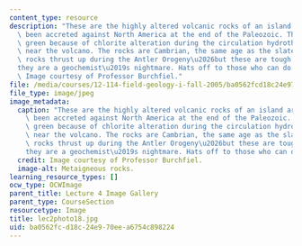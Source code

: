 ```yaml
---
content_type: resource
description: "These are the highly altered volcanic rocks of an island arc that have\
  \ been accreted against North America at the end of the Paleozoic. The rocks are\
  \ green because of chlorite alteration during the circulation hydrothermal waters\
  \ near the volcano. The rocks are Cambrian, the same age as the slates and distal\
  \ rocks thrust up during the Antler Orogeny\u2026but these are tough to work in\u2026\
  they are a geochemist\u2019s nightmare. Hats off to those who can do this work!\
  \ Image courtesy of Professor Burchfiel."
file: /media/courses/12-114-field-geology-i-fall-2005/ba0562fcd18c24e970eea6754c898224_lec2photo18.jpg
file_type: image/jpeg
image_metadata:
  caption: "These are the highly altered volcanic rocks of an island arc that have\
    \ been accreted against North America at the end of the Paleozoic. The rocks are\
    \ green because of chlorite alteration during the circulation hydrothermal waters\
    \ near the volcano. The rocks are Cambrian, the same age as the slates and distal\
    \ rocks thrust up during the Antler Orogeny\u2026but these are tough to work in\u2026\
    they are a geochemist\u2019s nightmare. Hats off to those who can do this work!"
  credit: Image courtesy of Professor Burchfiel.
  image-alt: Metaigneous rocks.
learning_resource_types: []
ocw_type: OCWImage
parent_title: Lecture 4 Image Gallery
parent_type: CourseSection
resourcetype: Image
title: lec2photo18.jpg
uid: ba0562fc-d18c-24e9-70ee-a6754c898224
---
```

